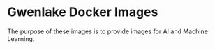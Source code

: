 # Gwenlake Docker Images

The purpose of these images is to provide images for AI and Machine Learning.